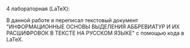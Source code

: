 4 лабораторная (LaTeX):

В данной работе я переписал текстовый документ "ИНФОРМАЦИОННЫЕ ОСНОВЫ ВЫДЕЛЕНИЯ АББРЕВИАТУР
И ИХ РАСШИФРОВОК В ТЕКСТЕ НА РУССКОМ ЯЗЫКЕ" с помощью кода в LaTeX.
